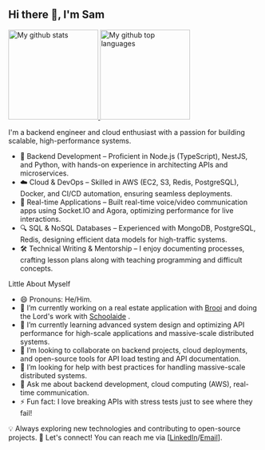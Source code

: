 ## Hi there 👋, I'm Sam



<a href="https://github.com/Hyeman-Samuel">
  <img height="180em" src="https://github-readme-stats.vercel.app/api?username=Hyeman-Samuel&show_icons=true&theme=merko&count_private=true" alt="My github stats" />
  <img height="180em" src="https://github-readme-stats.vercel.app/api/top-langs/?username=Hyeman-Samuel&hide_progress=true&langs_count=6&show_icons=true&theme=merko&count_private=true" alt="My github top languages" />
</a>

I'm a backend engineer and cloud enthusiast with a passion for building scalable, high-performance systems.

- 🚀 Backend Development – Proficient in Node.js (TypeScript), NestJS, and Python, with hands-on experience in architecting APIs and microservices.
- ☁️ Cloud & DevOps – Skilled in AWS (EC2, S3, Redis, PostgreSQL), Docker, and CI/CD automation, ensuring seamless deployments.
- 📡 Real-time Applications – Built real-time voice/video communication apps using Socket.IO and Agora, optimizing performance for live interactions.
- 🔍 SQL & NoSQL Databases – Experienced with MongoDB, PostgreSQL, Redis, designing efficient data models for high-traffic systems.
- 🛠 Technical Writing & Mentorship – I enjoy documenting processes, crafting lesson plans along with teaching programming and difficult concepts.

<!-- - 📊 Big Data & Load Testing – Developed tools for automated data generation and API load testing, ensuring robustness in production.-->
Little About Myself

- 😄 Pronouns: He/Him.
- 🔭 I’m currently working on a real estate application with [Brooi](https://brooi.com/) and doing the Lord's work with [Schoolaide](https://schoolaide.co/) .
- 🌱 I’m currently learning advanced system design and optimizing API performance for high-scale applications and  massive-scale distributed systems.
- 👯 I’m looking to collaborate on backend projects, cloud deployments, and open-source tools for API load testing and API documentation.
- 🤔 I’m looking for help with best practices for handling massive-scale distributed systems.
- 💬 Ask me about backend development, cloud computing (AWS), real-time communication.
- ⚡ Fun fact: I love breaking APIs with stress tests just to see where they fail!


💡 Always exploring new technologies and contributing to open-source projects.
📩 Let's connect! You can reach me via [[LinkedIn](https://www.linkedin.com/in/samuel-hyeman-6b1626174/)/[Email](mailto:hyemansamuel@gmail.com)].



<!--
**Hyeman-Samuel/Hyeman-Samuel** is a ✨ _special_ ✨ repository because its `README.md` (this file) appears on your GitHub profile.

Here are some ideas to get you started:

- 🔭 I’m currently working on ...
- 🌱 I’m currently learning ...
- 👯 I’m looking to collaborate on ...
- 🤔 I’m looking for help with ...
- 💬 Ask me about ...
- 📫 How to reach me: ...
- 😄 Pronouns: ...
- ⚡ Fun fact: ...
-->
